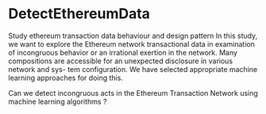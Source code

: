 # DetectEthereumData
Study ethereum transaction data behaviour and design pattern
In this study, we want to explore the Ethereum network transactional data in examination of incongruous behavior or an irrational exertion in the network. Many compositions are accessible for an unexpected disclosure in various network and sys- tem configuration. We have selected appropriate machine learning approaches for doing this.

Can we detect incongruous acts in the Ethereum Transaction Network using machine learning algorithms ?
